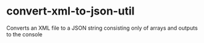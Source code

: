 # convert-xml-to-json-util
Converts an XML file to a JSON string consisting only of arrays and outputs to the console
